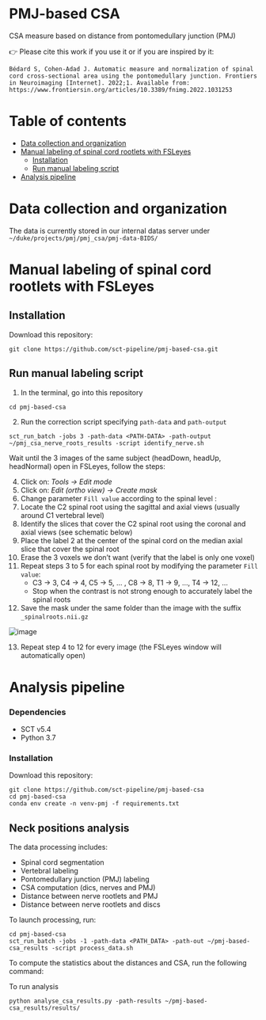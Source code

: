 # PMJ-based CSA
CSA measure based on distance from pontomedullary junction (PMJ)

👉 Please cite this work if you use it or if you are inspired by it:
~~~
Bédard S, Cohen-Adad J. Automatic measure and normalization of spinal cord cross-sectional area using the pontomedullary junction. Frontiers in Neuroimaging [Internet]. 2022;1. Available from: https://www.frontiersin.org/articles/10.3389/fnimg.2022.1031253
~~~


# Table of contents 
* [Data collection and organization](#data-collection-and-organization)
* [ Manual labeling of spinal cord rootlets with FSLeyes](#manual-labeling-of-spinal-cord-rootlets-with-FSLeyes)
    * [Installation](#installation)
    * [Run manual labeling script](#run-manual-labeling-script)
* [Analysis pipeline](#analysis-pipeline)


# Data collection and organization
The data is currently stored in our internal datas server under `~/duke/projects/pmj/pmj_csa/pmj-data-BIDS/`

# Manual labeling of spinal cord rootlets with FSLeyes
## Installation

Download this repository:
```
git clone https://github.com/sct-pipeline/pmj-based-csa.git

```
## Run manual labeling script
1. In the terminal, go into this repository
~~~
cd pmj-based-csa
~~~
2. Run the correction script specifying `path-data` and `path-output`
~~~
sct_run_batch -jobs 3 -path-data <PATH-DATA> -path-output ~/pmj_csa_nerve_roots_results -script identify_nerve.sh
~~~
Wait until the 3 images of the same subject (headDown, headUp, headNormal) open in FSLeyes, follow the steps:

4. Click on: *Tools → Edit mode*
5. Click on: *Edit (ortho view) → Create mask*
6. Change parameter `Fill value` according to the spinal level : 
7. Locate the C2 spinal root using the sagittal and axial views (usually around C1 vertebral level)
8. Identify the slices that cover the C2 spinal root using the coronal and axial views (see schematic below)
9. Place the label 2 at the center of the spinal cord on the median axial slice that cover the spinal root
10. Erase the 3 voxels we don’t want (verify that the label is only one voxel)
11. Repeat steps 3 to 5 for each spinal root by modifying the parameter `Fill value`:
    * C3 → 3, C4 → 4, C5 → 5, … , C8 → 8, T1 → 9, …, T4 → 12, …
    * Stop when the contrast is not strong enough to accurately label the spinal roots
12. Save the mask under the same folder than the image with the suffix `_spinalroots.nii.gz`

![image](https://user-images.githubusercontent.com/71230552/141651001-f0c438d7-ae1e-44ba-b689-c5f5b319be22.png)

13. Repeat step 4 to 12 for every image (the FSLeyes window will automatically open)

# Analysis pipeline

### Dependencies
* SCT v5.4
* Python 3.7

### Installation
Download this repository:
~~~
git clone https://github.com/sct-pipeline/pmj-based-csa
cd pmj-based-csa
conda env create -n venv-pmj -f requirements.txt
~~~

## Neck positions analysis
The data processing includes:
* Spinal cord segmentation
* Vertebral labeling
* Pontomedullary junction (PMJ) labeling
* CSA computation (dics, nerves and PMJ)
* Distance between nerve rootlets and PMJ
* Distance between nerve rootlets and discs

To launch processing, run:
~~~
cd pmj-based-csa
sct_run_batch -jobs -1 -path-data <PATH_DATA> -path-out ~/pmj-based-csa_results -script process_data.sh
~~~

To compute the statistics about the distances and CSA, run the following command:

To run analysis

~~~
python analyse_csa_results.py -path-results ~/pmj-based-csa_results/results/
~~~
